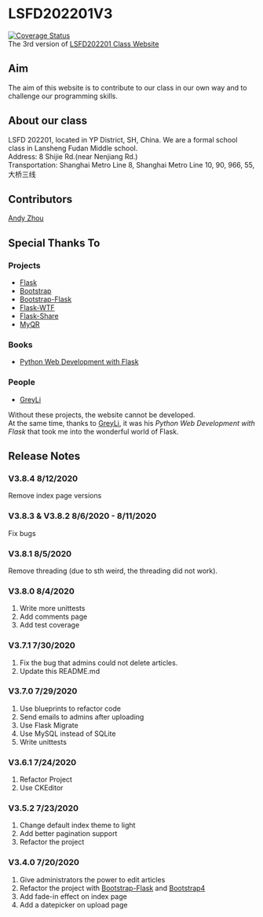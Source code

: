 # LSFD202201V3

[![Coverage Status](https://coveralls.io/repos/github/z-t-y/LSFD202201/badge.svg)](https://coveralls.io/github/z-t-y/LSFD202201)  
The 3rd version of [LSFD202201 Class Website](https://ls202201.pythonanywhere.com)  

## Aim

The aim of this website is to contribute to our class in our own way and to challenge our programming skills.

## About our class

LSFD 202201, located in YP District, SH, China. We are a formal school class in Lansheng Fudan Middle school.  
Address: 8 Shijie Rd.(near Nenjiang Rd.)  
Transportation: Shanghai Metro Line 8, Shanghai Metro Line 10, 90, 966, 55, 大桥三线

## Contributors

[Andy Zhou](https://github.com/z-t-y "ZTY")

## Special Thanks To

### Projects

- [Flask](https://github.com/pallets/flask)
- [Bootstrap](https://github.com/twbs/bootstrap)
- [Bootstrap-Flask](https://github.com/greyli/bootstrap-flask)
- [Flask-WTF](https://github.com/lepture/flask-wtf)
- [Flask-Share](https://github.com/greyli/flask-share)
- [MyQR](https://pypi.org/project/MyQR/)

### Books

- [Python Web Development with Flask](https://helloflask.com)

### People

- [GreyLi](https://greyli.com)

Without these projects, the website cannot be developed.  
At the same time, thanks to [GreyLi](https://greyli.com), it was his _Python Web Development with Flask_
that took me into the wonderful world of Flask.

## Release Notes

### V3.8.4 8/12/2020

Remove index page versions

### V3.8.3 & V3.8.2  8/6/2020 - 8/11/2020

Fix bugs

### V3.8.1 8/5/2020

Remove threading (due to sth weird, the threading did not work).

### V3.8.0 8/4/2020

1. Write more unittests
2. Add comments page
3. Add test coverage

### V3.7.1 7/30/2020

1. Fix the bug that admins could not delete articles.
2. Update this README.md

### V3.7.0 7/29/2020

1. Use blueprints to refactor code
2. Send emails to admins after uploading
3. Use Flask Migrate
4. Use MySQL instead of SQLite
5. Write unittests

### V3.6.1 7/24/2020

1. Refactor Project
2. Use CKEditor

### V3.5.2 7/23/2020

1. Change default index theme to light
2. Add better pagination support
3. Refactor the project

### V3.4.0 7/20/2020

1. Give administrators the power to edit articles
2. Refactor the project with [Bootstrap-Flask](https://github.com/greyli/bootstrap-flask) and [Bootstrap4](https://github.com/twbs/bootstrap)
3. Add fade-in effect on index page
4. Add a datepicker on upload page
